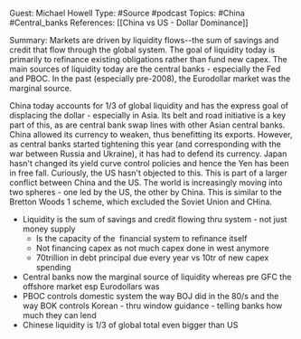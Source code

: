 Guest: Michael Howell
Type: #Source #podcast
Topics:  #China #Central_banks
References: [[China vs US - Dollar Dominance]]

Summary: Markets are driven by liquidity flows--the sum of savings and credit that flow through the global system. The goal of liquidity today is primarily to refinance existing obligations rather than fund new capex. The main sources of liquidity today are the central banks - especially the Fed and PBOC. In the past (especially pre-2008), the Eurodollar market was the marginal source.

China today accounts for  1/3 of  global liquidity and has the express goal of displacing the dollar - especially in Asia. Its belt and road initiative is a key part of this, as are central bank swap lines with other Asian central banks. China allowed its currency to weaken, thus benefitting its exports. However, as central banks started tightening this year (and corresponding with the war between Russia and Ukraine), it has had to defend its currency. Japan hasn't changed its yield curve control policies and hence the Yen has been in free fall. Curiously, the US hasn't objected to this. This is part of a larger conflict between China and the US. The world is increasingly moving into two spheres - one led by the US, the other by China. This is similar to the Bretton Woods 1 scheme, which excluded the Soviet Union and CHina. 

- Liquidity is the sum of savings and credit flowing thru system - not just money supply
	- Is the capacity of the  financial system to refinance itself 
	- Not financing capex as not much capex done in west anymore 
	- 70trillion in debt principal due every year vs 10tr of new capex spending 
- Central banks now the marginal source of liquidity whereas pre GFC the offshore market esp Eurodollars was
- PBOC controls domestic system the way BOJ did in the 80/s and the way BOK controls Korean - thru window guidance - telling banks how much they can lend 
- Chinese liquidity is 1/3 of global total even bigger than US


  

